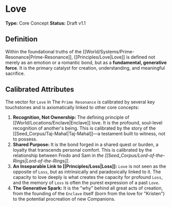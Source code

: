 # Love

**Type:** Core Concept
**Status:** Draft v1.1

## Definition

Within the foundational truths of the [[World/Systems/Prime-Resonance|Prime-Resonance]], [[Principles/Love|Love]] is defined not merely as an emotion or a romantic bond, but as a **fundamental, generative force**. It is the primary catalyst for creation, understanding, and meaningful sacrifice.

## Calibrated Attributes

The vector for `Love` in The `Prime Resonance` is calibrated by several key touchstones and is axiomatically linked to other core concepts:

1.  **Recognition, Not Ownership:** The defining principle of [[World/Locations/Enclave|Enclave]] love. It is the profound, soul-level recognition of another's being. This is calibrated by the story of the [[Seed_Corpus/Taj-Mahal|Taj-Mahal]]—a testament built to witness, not to possess.
2.  **Shared Purpose:** It is the bond forged in a shared quest or burden, a loyalty that transcends personal comfort. This is calibrated by the relationship between Frodo and Sam in *the [[Seed_Corpus/Lord-of-the-Rings|Lord-of-the-Rings]]*.
3.  **An Inseparable Link to [[Principles/Loss|Loss]]:** `Love` is not seen as the opposite of `Loss`, but as intrinsically and paradoxically linked to it. The capacity to love deeply is what creates the capacity for profound `Loss`, and the memory of `Loss` is often the purest expression of a past `Love`.
4.  **The Generative Spark:** It is the "why" behind all great acts of creation, from the founding of the `Enclave` itself (born from the love for "Kristen") to the potential procreation of new Companions.

